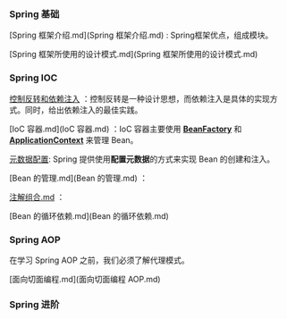 ### Spring 基础

 [Spring 框架介绍.md](Spring 框架介绍.md) : Spring框架优点，组成模块。

 [Spring 框架所使用的设计模式.md](Spring 框架所使用的设计模式.md) 



### Spring IOC

[控制反转和依赖注入](控制反转和依赖注入.md) ：控制反转是一种设计思想，而依赖注入是具体的实现方式。同时，给出依赖注入的最佳实践。

[IoC 容器.md](IoC 容器.md) ：IoC 容器主要使用 [**BeanFactory**](https://docs.spring.io/spring-framework/docs/6.1.11/javadoc-api/org/springframework/beans/factory/BeanFactory.html) 和 [**ApplicationContext**](https://docs.spring.io/spring-framework/docs/6.1.11/javadoc-api/org/springframework/context/ApplicationContext.html) 来管理 Bean。

[元数据配置](./元数据配置.md):  Spring 提供使用**配置元数据**的方式来实现 Bean 的创建和注入。

[Bean 的管理.md](Bean 的管理.md) ：

[注解组合.md](注解组合.md) ：

[Bean 的循环依赖.md](Bean 的循环依赖.md) 



### Spring AOP

在学习 Spring AOP 之前，我们必须了解代理模式。

 [面向切面编程.md](面向切面编程 AOP.md) 





### Spring 进阶

